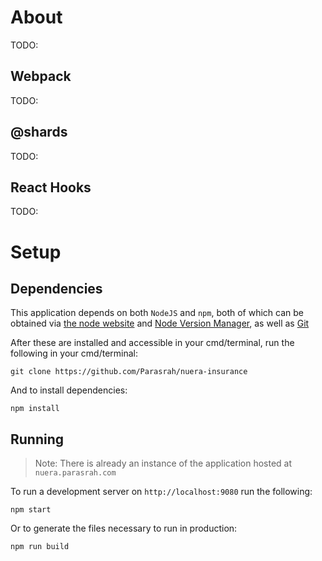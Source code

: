 # About

TODO:

## Webpack

TODO:

## @shards

TODO:

## React Hooks

TODO:

# Setup

## Dependencies

This application depends on both `NodeJS` and `npm`, both of which can be obtained via [the node website](https://nodejs.org) and [Node Version Manager](https://github.com/nvm-sh/nvm), as well as [Git](https://git-scm.com/)

After these are installed and accessible in your cmd/terminal, run the following in your cmd/terminal:

```
git clone https://github.com/Parasrah/nuera-insurance
```

And to install dependencies:

```
npm install
```


## Running

> Note: There is already an instance of the application hosted at `nuera.parasrah.com`

To run a development server on `http://localhost:9080` run the following:

```
npm start
```

Or to generate the files necessary to run in production:

```
npm run build
```

